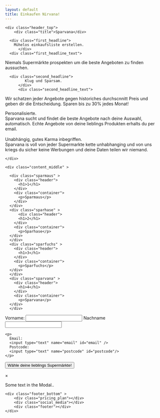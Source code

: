 ```yaml
---
layout: default
title: Einkaufen Nirvana!
---
```

<!--<img src="/assets/images/large_1.png" alt="" style="border:1px solid red; max-width:100%;height:auto;"> 
https://www.w3schools.com/code/tryit.asp?filename=GEVNXTYDI0Q9 

<img src="/assets/images/sparvana_logo_36.png" alt="">

			<form method="post" name="MyForm">
			<input type="text" name="name" id="name" />
			<input type="submit" name="send" id="send" value="send" />
			</form>
			
	<div class="sparmaus" ></div> 
	<div class="sparhase" ></div>
	<div class="sparfuchs" ></div>
	<div class="sparvana" ></div>

  <input type="submit" name="send" id="myBtn" value="Wähle deine lieblings Supermärkte!" />


-->
<style>
@font-face {
    font-family: 'restoraextralight-1';
    src: url('/assets/fonts/restoraextralight-1-webfont.woff2') format('woff2'),
         url('/assets/fonts/restoraextralight-1-webfont.woff') format('woff');
    font-weight: normal;
    font-style: normal;
</style>

<div class="grid-container">

	<div class="header_top"> 
		<div class="title">Sparvana</div>
		
      <div class="first_headline">
        Mühelos einkaufsliste erstellen. 
		  </div>
      <div class="first_headline_text">
 Niemals Supermärkte prospekten um die beste Angeboten zu finden aussuchen.
	  	</div>
      
      <div class="second_headline">
			 Klug und Sparsam. 
		  </div>
		  <div class="second_headline_text">
Wir schatzen jeder Angebote gegen historiches durchscnnitt Preis und geben dir die Entscheidung. Sparen bis zu 30% jedes Monat! 
		  </div>
          <div class="third_headline">
 Personalisierte.
		  </div>
		  <div class="third_headline_text">
Sparvana sucht und findet die beste Angebote nach deine Auswahl, automatisch. Echte Angebote von deine lieblings Produkten erhalts du per email.
		  </div>      
    <div class="fourth_headline">
Unabhängig, gutes Karma inbegriffen. 
		  </div>
		  <div class="fourth_headline_text">
Sparvana is voll von jeder Supermarkte kette unhabhanging und von uns kriegs du sicher keine Werbungen und deine Daten teilen wir niemand.  
		  </div> 

 
	</div>

	<div class="content_middle" >

      <div class="sparmaus" >
        <div class="header">
          <h1>1</h1>
        </div>
        <div class="container">
          <p>Sparmaus</p>
        </div>
      </div>
      <div class="sparhase" >
          <div class="header">
          <h1>2</h1>
        </div>
        <div class="container">
          <p>Sparhase</p>
      </div>
      </div>  
      <div class="sparfuchs" >
        <div class="header">
          <h1>3</h1>
        </div>
        <div class="container">
          <p>Sparfuchs</p>
      </div>
      </div>
      <div class="sparvana" >
        <div class="header">
          <h1>4</h1>
        </div>
        <div class="container">
          <p>Sparvana</p>
      </div>      
      </div>
<div class="mailing_list">
  <form method="post" name="MyForm">
    <p>
      Vorname:
      <input type="text" name="name" id="name" />
       Nachname
      <input type="text" name="name" id="name" />
    </p>

    <p>
      Email:
      <input type="text" name="email" id="email" />
      Postcode:
      <input type="text" name="postcode" id="postcode"/>
    </p>

   <button id="myBtn">Wähle deine lieblings Supermärkte!</button>     

<!-- The Modal -->
<div id="myModal" class="modal">
  <!-- Modal content -->
  <div class="modal-content">
    <span class="close">&times;</span>
    <p>Some text in the Modal..</p>
  </div>
</div>
        
  </form>
  </div>	
</div>

	<div class="footer_bottom" >
		<div class="pricing_plan"></div>
		<div class="social_media"></div>
		<div class="footer"></div>
	</div>
</div>

<!-- The core Firebase JS SDK is always required and must be listed first -->
<script src="https://www.gstatic.com/firebasejs/7.14.2/firebase-app.js"></script>

<!-- TODO: Add SDKs for Firebase products that you want to use
     https://firebase.google.com/docs/web/setup#available-libraries -->
<script src="https://www.gstatic.com/firebasejs/7.14.2/firebase-analytics.js"></script>
<script src="https://www.gstatic.com/firebasejs/7.14.2/firebase-firestore.js"></script>

<script>
  // Your web app's Firebase configuration
  var firebaseConfig = {
    apiKey: "AIzaSyDLKgD71AO7O9s7xGLQLYjJYlqJWiRf4yU",
    authDomain: "sparvana-firebase.firebaseapp.com",
    databaseURL: "https://sparvana-firebase.firebaseio.com",
    projectId: "sparvana-firebase",
    storageBucket: "sparvana-firebase.appspot.com",
    messagingSenderId: "1049047251963",
    appId: "1:1049047251963:web:982fcbb0c34bb3b6dde95e",
    measurementId: "G-FQDXJT12JN"
  };
  // Initialize Firebase
  firebase.initializeApp(firebaseConfig);
  firebase.analytics();
</script>
  

